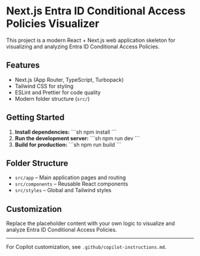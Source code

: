 # Next.js Entra ID Conditional Access Policies Visualizer

This project is a modern React + Next.js web application skeleton for visualizing and analyzing Entra ID Conditional Access Policies.

## Features
- Next.js (App Router, TypeScript, Turbopack)
- Tailwind CSS for styling
- ESLint and Prettier for code quality
- Modern folder structure (`src/`)

## Getting Started

1. **Install dependencies:**
   \`\`\`sh
   npm install
   \`\`\`
2. **Run the development server:**
   \`\`\`sh
   npm run dev
   \`\`\`
3. **Build for production:**
   \`\`\`sh
   npm run build
   \`\`\`

## Folder Structure
- `src/app` – Main application pages and routing
- `src/components` – Reusable React components
- `src/styles` – Global and Tailwind styles

## Customization
Replace the placeholder content with your own logic to visualize and analyze Entra ID Conditional Access Policies.

---

For Copilot customization, see `.github/copilot-instructions.md`.
